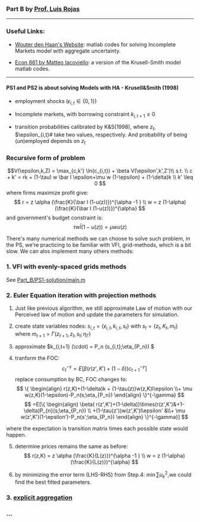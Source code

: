 ### Part B by [Prof. Luis Rojas](https://sites.google.com/site/luiserojasweb)
<script type="text/javascript" src="http://cdn.mathjax.org/mathjax/latest/MathJax.js?config=default"></script>
---
### Useful Links:

- [Wouter den Haan's Website](http://www.wouterdenhaan.com/papers.htm): matlab codes for solving Incomplete Markets model with aggregate uncertainty.

- [Econ 861 by Matteo Iacoviello](https://www2.bc.edu/matteo-iacoviello/teach/0910/EC861.html): a version of the Krusell-Smith model matlab codes.

---
#### PS1 and PS2 is about solving Models with HA - Krusell&Smith (1998)

- employment shocks ($\epsilon_{i,t}\in \{0,1\}$)
- Incomplete markets, with borrowing constraint $k_{i,t+1}\leq 0$

- transition probabilities calibrated by K&S(1998), where $z_t$, $\epsilon_{i,t}# take two values, respectively. And probability of being (un)employed depends on $z_t$

### Recursive form of problem
$$V(\epsilon,k,Z) = \max_{c,k'} \ln(c_{i,t}) + \beta V(\epsilon',k',Z')\\
s.t.  \\
c + k' = rk + (1-\tau) w \bar l \epsilon+\mu w (1-\epsilon) + (1-\delta)k \\ 
k' \leq 0 $$
where firms maximize profit give:
$$ 
r = z \alpha (\frac{K}{\bar l (1-u(z))})^{\alpha -1 } \\
w = z (1-\alpha) (\frac{K}{\bar l (1-u(z))})^{\alpha}
$$
and government's budget constraint is:
$$ \tau w \bar l (1-u(z)) = \mu w u(z)$$

There's many numerical methods we can choose to solve such problem, in the PS, we're practicing to be familiar with VFI, grid-methods, which is a bit slow. We can alos implement many others methods: 

### 1. VFI with evenly-spaced grids methods
See [Part_B/PS1-solution/main.m](https://github.com/zhouweimin233/QuantMacro/blob/master/Part_B/PS1-solution/main.m) 

### 2. Euler Equation iteration with projection methods

1. Just like previous algorithm, we still approximate Law of motion with our Perceived law of motion and update the parameters for simulation. 
2. create state variables nodes: $s_{i,t}=\{\epsilon_{i,t}, k_{i,t},s_{t}\}$ with $s_t = \{ z_t, K_t, m_t \}$ where $m_{t+1} = \Gamma (z_{t+1},z_t, s_t; \eta_{\Gamma})$


3. approximate $k_{i,t+1} (\cdot) =  P_n (s_{i,t};\eta_{P_n}) $

4. tranform the FOC: 
$$ c_t ^{-\gamma} = E [\beta (r(z',K')+(1-\delta))c_{t+1}^{-\gamma}]$$
replace consumption by BC, FOC changes to:
$$ \{
\begin{align}
 r(z,K)+(1-\delta)k + (1-\tau(z))w(z,K)l\epsilon \\+ \mu w(z,K)(1-\epsilon)-P_n(s;\eta_{P_n})
\end{align}
\}^{-\gamma} $$
$$
=E[\{
\begin{align}
 \beta( r(z',K')+(1-\delta))\times(r(z',K')&+1-\delta)P_{n}(s;\eta_{P_n}) \\ +(1-\tau(z'))w(z',K')l\epsilon' &\\+ \mu w(z',K')(1-\epsilon')-P_n(s';\eta_{P_n})
\end{align}
 \}^{-\gamma}]
$$

where the expectation is transition matrix times each possible state would happen.

5. determine prices remains the same as before: 
$$ r(z,K) = z \alpha (\frac{K}{L(z)})^{\alpha -1 } \\
w = z (1-\alpha) (\frac{K}{L(z)})^{\alpha}
$$

6. by minimizing the error term (LHS-RHS) from Step.4: $\min \sum u^2_k$,we could find the best fitted parameters. 


### 3. [explicit aggregation](http://www.wouterdenhaan.com/numerical/methodsheteroxpa.pdf)
### ...
